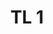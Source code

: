 ---
#This is just for you to quickly see what the file is - it can be anything you want
title: TL 1

#This must match the level for the page you want it to appear on
level: Higher

#This must match the category id for the table the table you wish this to appear in
category: higherselfevaluation

#This must match the subject you wish this to appear in
subject: Chemistry

#There should be an entry here for each column in the table you wish to populate:
'#': 1
File: Traffic Lights - Unit 1
Link:
  - url: /chemistry/higher/H Chem Self Evaluation/JABchem H Traffic Lights Unit 1.pdf
    link_text: Unit 1 Traffic Lights
---